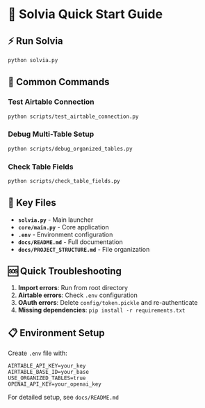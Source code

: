 # 🚀 Solvia Quick Start Guide

## ⚡ Run Solvia
```bash
python solvia.py
```

## 🔧 Common Commands

### Test Airtable Connection
```bash
python scripts/test_airtable_connection.py
```

### Debug Multi-Table Setup
```bash
python scripts/debug_organized_tables.py
```

### Check Table Fields
```bash
python scripts/check_table_fields.py
```

## 📁 Key Files
- **`solvia.py`** - Main launcher
- **`core/main.py`** - Core application
- **`.env`** - Environment configuration
- **`docs/README.md`** - Full documentation
- **`docs/PROJECT_STRUCTURE.md`** - File organization

## 🆘 Quick Troubleshooting
1. **Import errors**: Run from root directory
2. **Airtable errors**: Check `.env` configuration
3. **OAuth errors**: Delete `config/token.pickle` and re-authenticate
4. **Missing dependencies**: `pip install -r requirements.txt`

## 📋 Environment Setup
Create `.env` file with:
```env
AIRTABLE_API_KEY=your_key
AIRTABLE_BASE_ID=your_base
USE_ORGANIZED_TABLES=true
OPENAI_API_KEY=your_openai_key
```

For detailed setup, see `docs/README.md` 